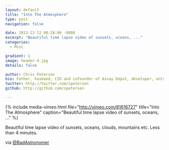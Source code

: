```yaml
---
layout: default
title: "Into The Atmosphere"
type: post
navigation: false

date: 2013-12-12 08:28:00 -0800
excerpt: "Beautiful time lapse video of sunsets, oceans, ..."
categories:
  - Misc

gradient: 1
image: header-4.jpg
details: false

author: Chris Petersen
bio: Father, husband, CIO and cofounder of Assay Depot, developer, entrepreneur and technologist.
twitter: http://twitter.com/cpetersen
github: http://github.com/cpetersen

---
```


{% include media-vimeo.html file="http://vimeo.com/81616727" title="Into The Atmosphere" caption="Beautiful time lapse video of sunsets, oceans, ..." %}

Beautiful time lapse video of sunsets, oceans, clouds, mountains etc. Less than 4 minutes. 

 via  [@BadAstronomer](https://twitter.com/BadAstronomer/status/411161300572438528)  
